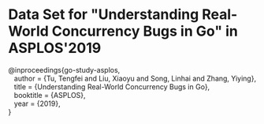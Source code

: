 # Data Set for "Understanding Real-World Concurrency Bugs in Go" in ASPLOS'2019

@inproceedings{go-study-asplos,<br />
&nbsp;&nbsp; author = {Tu, Tengfei and Liu, Xiaoyu and Song, Linhai and Zhang, Yiying}, <br />
&nbsp;&nbsp; title = {Understanding Real-World Concurrency Bugs in Go}, <br />
&nbsp;&nbsp; booktitle = {ASPLOS}, <br />
&nbsp;&nbsp; year = {2019}, <br />
}

